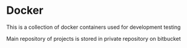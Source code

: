 # Docker
This is a collection of docker containers used for development testing

Main repository of projects is stored in private repository on bitbucket

